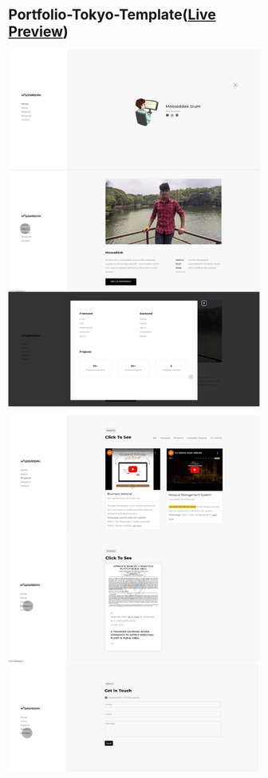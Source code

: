 # Portfolio-Tokyo-Template(<b><a href="https://mossaddakme.pythonanywhere.com/">Live Preview</a></b>)

![](1_preview.png)

![](2_preview.png)
